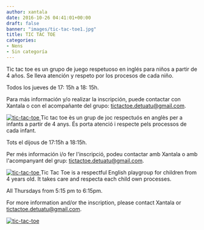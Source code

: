 ```yaml
---
author: xantala
date: 2016-10-26 04:41:01+00:00
draft: false
banner: "images/tic-tac-toe1.jpg"
title: TIC TAC TOE
categories:
- Nens
- Sin categoría
---
```


Tic tac toe es un grupo de juego respetuoso en inglés para niños a partir de 4 años. Se lleva atención y respeto por los procesos de cada niño.

Todos los jueves de 17: 15h a 18: 15h.

Para más información y/o realizar la inscripción, puede contactar con Xantala o con el acompañante del grupo: tictactoe.detuatu@gmail.com.

[![tic-tac-toe](http://www.xantala.es/wp-content/uploads/2016/10/tic-tac-toe1.jpg)
](http://www.xantala.es/wp-content/uploads/2016/10/tic-tac-toe1.jpg)Tic tac toe ès un grup de joc respectuós en anglès per a infants a partir de 4 anys. És porta atenció i respecte pels processos de cada infant.

Tots el dijous de 17:15h a 18:15h.

Per més información i/o fer l'inscripció, podeu contactar amb Xantala o amb l'acompanyant del grup: tictactoe.detuatu@gmail.com.

[![tic-tac-toe](http://www.xantala.es/wp-content/uploads/2016/10/tic-tac-toe1.jpg)
](http://www.xantala.es/wp-content/uploads/2016/10/tic-tac-toe1.jpg)Tic Tac Toe is a respectful English playgroup for children from 4 years old. It takes care and respecta each child own processes.

All Thursdays from 5:15 pm to 6:15pm.

For more information and/or the inscription, please contact Xantala or tictactoe.detuatu@gmail.com.

[![tic-tac-toe](http://www.xantala.es/wp-content/uploads/2016/10/tic-tac-toe1.jpg)
](http://www.xantala.es/wp-content/uploads/2016/10/tic-tac-toe1.jpg)
